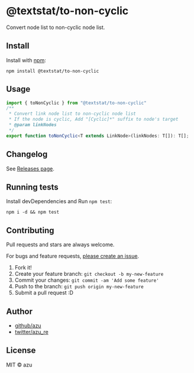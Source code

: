 # @textstat/to-non-cyclic

Convert node list to non-cyclic node list.

## Install

Install with [npm](https://www.npmjs.com/):

    npm install @textstat/to-non-cyclic

## Usage

```ts
import { toNonCyclic } from "@textstat/to-non-cyclic"
/**
 * Convert link node list to non-cyclic node list
 * If the node is cyclic, Add "[Cyclic]*" suffix to node's target
 * @param linkNodes
 */
export function toNonCyclic<T extends LinkNode>(linkNodes: T[]): T[];
```

## Changelog

See [Releases page](https://github.com/textlint/textstat/releases).

## Running tests

Install devDependencies and Run `npm test`:

    npm i -d && npm test

## Contributing

Pull requests and stars are always welcome.

For bugs and feature requests, [please create an issue](https://github.com/textlint/textstat/issues).

1. Fork it!
2. Create your feature branch: `git checkout -b my-new-feature`
3. Commit your changes: `git commit -am 'Add some feature'`
4. Push to the branch: `git push origin my-new-feature`
5. Submit a pull request :D

## Author

- [github/azu](https://github.com/azu)
- [twitter/azu_re](https://twitter.com/azu_re)

## License

MIT © azu
